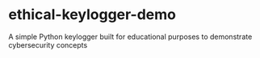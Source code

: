 # ethical-keylogger-demo
A simple Python keylogger built for educational purposes to demonstrate cybersecurity concepts

